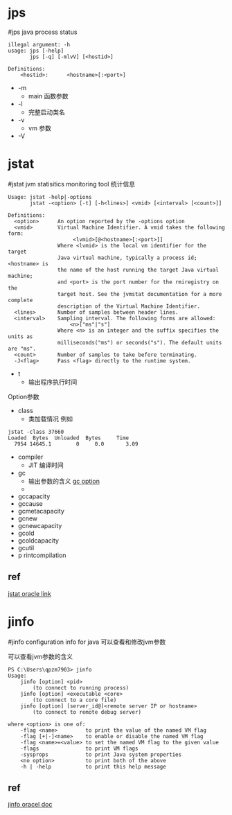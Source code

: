 

# jps
#jps 
java process status


```shell
illegal argument: -h
usage: jps [-help]
       jps [-q] [-mlvV] [<hostid>]

Definitions:
    <hostid>:      <hostname>[:<port>]
```

- -m 
	- main 函数参数
- -l 
	- 完整启动类名
- -v
	- vm 参数
- -V



# jstat
#jstat
jvm statisitics monitoring tool
统计信息

```shell
Usage: jstat -help|-options
       jstat -<option> [-t] [-h<lines>] <vmid> [<interval> [<count>]]

Definitions:
  <option>      An option reported by the -options option
  <vmid>        Virtual Machine Identifier. A vmid takes the following form:
                     <lvmid>[@<hostname>[:<port>]]
                Where <lvmid> is the local vm identifier for the target
                Java virtual machine, typically a process id; <hostname> is
                the name of the host running the target Java virtual machine;
                and <port> is the port number for the rmiregistry on the
                target host. See the jvmstat documentation for a more complete
                description of the Virtual Machine Identifier.
  <lines>       Number of samples between header lines.
  <interval>    Sampling interval. The following forms are allowed:
                    <n>["ms"|"s"]
                Where <n> is an integer and the suffix specifies the units as
                milliseconds("ms") or seconds("s"). The default units are "ms".
  <count>       Number of samples to take before terminating.
  -J<flag>      Pass <flag> directly to the runtime system.
```

- t
	- 输出程序执行时间

Option参数

- class
	- 类加载情况
例如
```shell
jstat -class 37660
Loaded  Bytes  Unloaded  Bytes     Time
  7954 14645.1        0     0.0       3.09
```
- compiler
	- JIT 编译时间
- gc
	- 输出参数的含义 [gc option](https://docs.oracle.com/javase/7/docs/technotes/tools/share/jstat.html#gc_option)
	- 
- gccapacity
- gccause
- gcmetacapacity
- gcnew
- gcnewcapacity
- gcold
- gcoldcapacity
- gcutil
- p rintcompilation

## ref
[jstat oracle link ](https://docs.oracle.com/javase/7/docs/technotes/tools/share/jstat.html)



# jinfo

#jinfo
configuration info for java 
可以查看和修改jvm参数

可以查看jvm参数的含义

```shell
PS C:\Users\qpzm7903> jinfo
Usage:
    jinfo [option] <pid>
        (to connect to running process)
    jinfo [option] <executable <core>
        (to connect to a core file)
    jinfo [option] [server_id@]<remote server IP or hostname>
        (to connect to remote debug server)

where <option> is one of:
    -flag <name>         to print the value of the named VM flag
    -flag [+|-]<name>    to enable or disable the named VM flag
    -flag <name>=<value> to set the named VM flag to the given value
    -flags               to print VM flags
    -sysprops            to print Java system properties
    <no option>          to print both of the above
    -h | -help           to print this help message
```



## ref
[jinfo oracel doc](https://docs.oracle.com/javase/7/docs/technotes/tools/share/jinfo.html)
